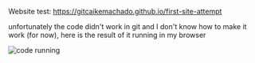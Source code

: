  Website test: https://gitcaikemachado.github.io/first-site-attempt
  
  
  unfortunately the code didn't work in git and I don't know how to make it work (for now), here is the result of it running in my browser
  
  
  ![code running](https://github.com/gitCaikeMachado/first-site-attempt/blob/main/code-working.gif)
